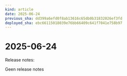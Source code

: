 ```yaml
---
kind: article
date: 2025-06-24
previous_sha: dd399a6efd0f8ab13616c65db0b31832026ef3fd
deployed_sha: ebc66115018039e76bb66409c641f7041e758b97
---
```


# 2025-06-24

Release notes:

Geen release notes
